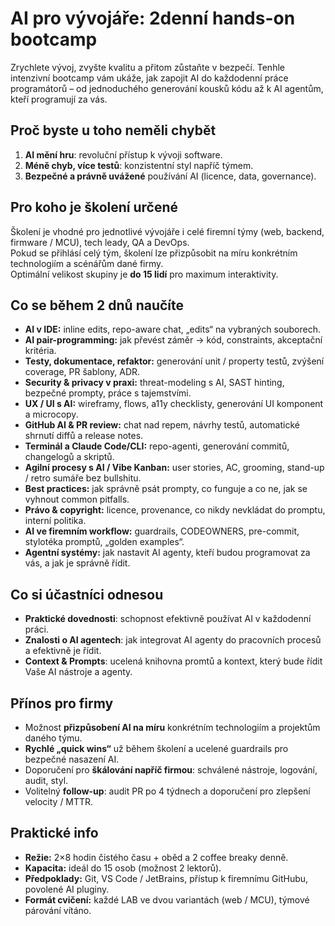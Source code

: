 # AI pro vývojáře: 2denní hands-on bootcamp

Zrychlete vývoj, zvyšte kvalitu a přitom zůstaňte v bezpečí. Tenhle intenzivní bootcamp vám ukáže, jak zapojit AI do každodenní práce programátorů – od jednoduchého generování kousků kódu až k AI agentům, kteří programují za vás.

## Proč byste u toho neměli chybět

1.  **AI mění hru**: revoluční přístup k vývoji software.
2.  **Méně chyb, více testů**: konzistentní styl napříč týmem.
3.  **Bezpečné a právně uvážené** používání AI (licence, data, governance).

## Pro koho je školení určené

Školení je vhodné pro jednotlivé vývojáře i celé firemní týmy (web, backend, firmware / MCU), tech leady, QA a DevOps.  
Pokud se přihlásí celý tým, školení lze přizpůsobit na míru konkrétním technologiím a scénářům dané firmy.  
Optimální velikost skupiny je **do 15 lidí** pro maximum interaktivity.

## Co se během 2 dnů naučíte

-   **AI v IDE:** inline edits, repo-aware chat, „edits“ na vybraných souborech.
-   **AI pair-programming:** jak převést záměr → kód, constraints, akceptační kritéria.
-   **Testy, dokumentace, refaktor:** generování unit / property testů, zvýšení coverage, PR šablony, ADR.
-   **Security & privacy v praxi:** threat-modeling s AI, SAST hinting, bezpečné prompty, práce s tajemstvími.
-   **UX / UI s AI:** wireframy, flows, a11y checklisty, generování UI komponent a microcopy.
-   **GitHub AI & PR review:** chat nad repem, návrhy testů, automatické shrnutí diffů a release notes.
-   **Terminál a Claude Code/CLI:** repo-agenti, generování commitů, changelogů a skriptů.
-   **Agilní procesy s AI / Vibe Kanban:** user stories, AC, grooming, stand-up / retro sumáře bez bullshitu.
-   **Best practices:** jak správně psát prompty, co funguje a co ne, jak se vyhnout common pitfalls.
-   **Právo & copyright:** licence, provenance, co nikdy nevkládat do promptu, interní politika.
-   **AI ve firemním workflow:** guardrails, CODEOWNERS, pre-commit, stylotéka promptů, „golden examples“.
-   **Agentní systémy:** jak nastavit AI agenty, kteří budou programovat za vás, a jak je správně řídit.

<div style="page-break-after: always;"></div>

## Co si účastníci odnesou

-   **Praktické dovednosti**: schopnost efektivně používat AI v každodenní práci.
-   **Znalosti o AI agentech**: jak integrovat AI agenty do pracovních procesů a efektivně je řídit.
-   **Context & Prompts**: ucelená knihovna promtů a kontext, který bude řídit Vaše AI nástroje a agenty.

## Přínos pro firmy

-   Možnost **přizpůsobení AI na míru** konkrétním technologiím a projektům daného týmu.
-   **Rychlé „quick wins“** už během školení a ucelené guardrails pro bezpečné nasazení AI.
-   Doporučení pro **škálování napříč firmou**: schválené nástroje, logování, audit, styl.
-   Volitelný **follow-up**: audit PR po 4 týdnech a doporučení pro zlepšení velocity / MTTR.

## Praktické info

-   **Režie:** 2×8 hodin čistého času + oběd a 2 coffee breaky denně.
-   **Kapacita:** ideál do 15 osob (možnost 2 lektorů).
-   **Předpoklady:** Git, VS Code / JetBrains, přístup k firemnímu GitHubu, povolené AI pluginy.
-   **Formát cvičení:** každé LAB ve dvou variantách (web / MCU), týmové párování vítáno.
